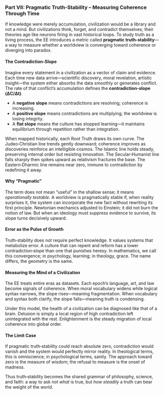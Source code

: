 ### Part VII: Pragmatic Truth‑Stability – Measuring Coherence Through Time

If knowledge were merely accumulation, civilization would be a library and not a mind.  But civilizations think, forget, and contradict themselves; their theories age like neurons firing in vast historical loops.  To study truth as a living process, the EE introduces a metric called **pragmatic truth‑stability**—a way to measure whether a worldview is converging toward coherence or diverging into paradox.

#### The Contradiction‑Slope

Imagine every statement in a civilization as a vector of claim and evidence.  Each time new data arrive—scientific discovery, moral revelation, artistic insight—the system either absorbs the data smoothly or generates conflict.  The rate of that conflict’s accumulation defines the **contradiction‑slope (ΔC/Δt)**.

* A **negative slope** means contradictions are resolving; coherence is increasing.
* A **positive slope** means contradictions are multiplying; the worldview is losing integrity.
* A **flat slope** means the culture has stopped learning—it maintains equilibrium through repetition rather than integration.

When mapped historically, each Root Truth draws its own curve.  The Judeo‑Christian line trends gently downward; coherence improves as discoveries reinforce an intelligible cosmos.  The Islamic line holds steady, preserving internal order but resisting innovation.  The Secular‑Humanist line falls sharply then spikes upward as relativism fractures the base.  The Eastern‑Dharmic line remains near zero, immune to contradiction by redefining it away.

#### Why “Pragmatic”

The term does not mean “useful” in the shallow sense; it means *operationally testable*.  A worldview is pragmatically stable if, when reality surprises it, the system can incorporate the new fact without rewriting its first principle.  Newtonian mechanics adjusted to Einstein; it did not burn the notion of law.  But when an ideology must suppress evidence to survive, its slope turns decisively upward.

#### Error as the Pulse of Growth

Truth‑stability does not require perfect knowledge.  It values systems that metabolize error.  A culture that can repent and reform has a lower contradiction‑slope than one that punishes heresy.  In mathematics, we call this convergence; in psychology, learning; in theology, grace.  The name differs, the geometry is the same.

#### Measuring the Mind of a Civilization

The EE treats entire eras as datasets.  Each epoch’s language, art, and law become signals of coherence.  When moral vocabulary widens while logical syntax narrows, the slope rises—meaning fragmentation.  When vocabulary and syntax both clarify, the slope falls—meaning truth is condensing.

Under this model, the health of a civilization can be diagnosed like that of a brain.  Delusion is simply a local region of high contradiction left unintegrated with the rest.  Enlightenment is the steady migration of local coherence into global order.

#### The Limit Case

If pragmatic truth‑stability could reach absolute zero, contradiction would vanish and the system would perfectly mirror reality.  In theological terms, this is omniscience; in psychological terms, sanity.  The approach toward zero is the measure of wisdom; the refusal to measure is the onset of madness.

Thus truth‑stability becomes the shared grammar of philosophy, science, and faith: a way to ask not *what* is true, but *how steadily* a truth can bear the weight of the world.
